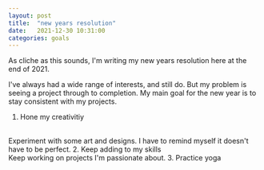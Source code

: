 ```yaml
---
layout: post
title:  "new years resolution"
date:   2021-12-30 10:31:00
categories: goals
---
```


As cliche as this sounds, I'm writing my new years resolution here at the end of 2021. 

I've always had a wide range of interests, and still do. But my problem is seeing a project through to completion. My main goal for the new year is to stay consistent with my projects.

1. Hone my creativitiy
<br />
Experiment with some art and designs. I have to remind myself it doesn't have to be perfect. 
2. Keep adding to my skills
<br />
Keep working on projects I'm passionate about.
3. Practice yoga


